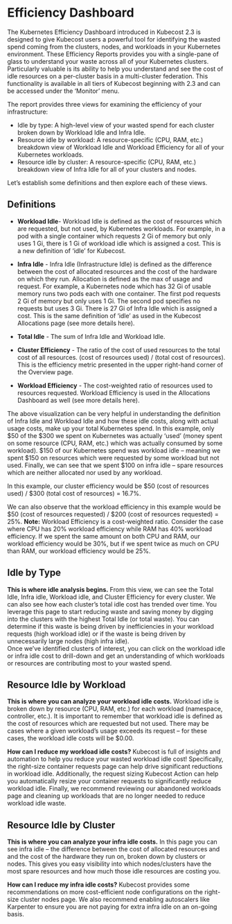 # Efficiency Dashboard

The Kubernetes Efficiency Dashboard  introduced in Kubecost 2.3 is designed to give Kubecost users a powerful tool for identifying the wasted spend coming from the clusters, nodes, and workloads in your Kubernetes environment. 
These Efficiency Reports provides you with a single-pane of glass to understand your waste across all of your Kubernetes clusters. Particularly valuable is its ability to help  you understand and see the cost of idle resources on a per-cluster basis in a multi-cluster federation. 
This functionality is available in all tiers of Kubecost beginning with 2.3 and can be accessed under the ‘Monitor’ menu. 

The report provides three views for examining the efficiency of your infrastructure:
- Idle by type: A high-level view of your wasted spend for each cluster broken down by Workload Idle and Infra Idle.
- Resource idle by workload: A resource-specific (CPU, RAM, etc.) breakdown view of Workload Idle and Workload Efficiency for all of your Kubernetes workloads.
- Resource idle by cluster: A resource-specific (CPU, RAM, etc.) breakdown view of Infra Idle for all of your clusters and nodes.

Let’s establish some definitions and then explore each of these views.
## Definitions
- **Workload Idle**- Workload Idle is defined as the cost of resources which are requested, but not used, by Kubernetes workloads.
For example, in a pod with a single container which requests 2 Gi of memory but only uses 1 Gi, there is 1 Gi of workload idle which is assigned a cost. This is a new definition of ‘idle’ for Kubecost.
- **Infra Idle** - Infra Idle (Infrastructure Idle) is defined as the difference between the cost of allocated resources and the cost of the hardware on which they run. Allocation is defined as the max of usage and request.
For example, a Kubernetes node which has 32 Gi of usable memory runs two pods each with one container. The first pod requests 2 Gi of memory but only uses 1 Gi. The second pod specifies no requests but uses 3 Gi. There is 27 Gi of Infra Idle which is assigned a cost. This is the same definition of ‘idle’ as used in the Kubecost Allocations page (see more details here).
- **Total Idle** - The sum of Infra Idle and Workload Idle. 
- **Cluster Efficiency** - The ratio of the cost of used resources to the total cost of all resources. (cost of resources used) / (total cost of resources). This is the efficiency metric presented in the upper right-hand corner of the Overview page. 

- **Workload Efficiency** - The cost-weighted ratio of resources used to resources requested. Workload Efficiency is used in the Allocations Dashboard as well (see more details here).

The above visualization can be very helpful in understanding the definition of Infra Idle and Workload Idle and how these idle costs, along with actual usage costs, make up your total Kubernetes spend. 
In this example, only $50 of the $300 we spent on Kubernetes was actually ‘used’ (money spent on some resource (CPU, RAM, etc.) which was actually consumed by some workload). 
$150 of our Kubernetes spend was workload idle – meaning we spent $150 on resources which were requested by some workload but not used. Finally, we can see that we spent $100 on infra idle – spare resources which are neither allocated nor used by any workload.

In this example, our cluster efficiency would be $50 (cost of resources used) / $300 (total cost of resources) = 16.7%.

We can also observe that the workload efficiency in this example would be $50 (cost of resources requested) / $200 (cost of resources requested) = 25%. 
**Note:** Workload Efficiency is a cost-weighted ratio. Consider the case where CPU has 20% workload efficiency while RAM has 40% workload efficiency. 
If we spent the same amount on both CPU and RAM, our workload efficiency would be 30%, but if we spent twice as much on CPU than RAM, our workload efficiency would be 25%.

## Idle by Type
**This is where idle analysis begins.** From this view, we can see the Total Idle, Infra idle, Workload idle, and Cluster Efficiency for every cluster. 
We can also see how each cluster’s total idle cost has trended over time. You leverage this page to start reducing waste and saving money by digging into the clusters with the highest Total Idle (or total waste). 
You can determine if this waste is being driven by inefficiencies in your workload requests (high workload idle) or if the waste is being driven by unnecessarily large nodes (high infra idle).  
Once we’ve identified clusters of interest, you can click on the workload idle or infra idle cost to drill-down and get an understanding of which workloads or resources are contributing most to your wasted spend. 

## Resource Idle by Workload
**This is where you can analyze your workload idle costs.** Workload idle is broken down by resource (CPU, RAM, etc.) for each workload (namespace, controller, etc.). 
It is important to remember that workload idle is defined as the cost of resources which are requested but not used. There may be cases where a given workload’s usage exceeds its request – for these cases, the workload idle costs will be $0.00. 

**How can I reduce my workload idle costs?**
Kubecost is full of insights and automation to help you reduce your wasted workload idle cost! 
Specifically, the right-size container requests page can help drive significant reductions in workload idle. 
Additionally, the request sizing Kubecost Action can help you automatically resize your container requests to significantly reduce workload idle. 
Finally, we recommend reviewing our abandoned workloads page and cleaning up workloads that are no longer needed to reduce workload idle waste. 

## Resource Idle by Cluster
**This is where you can analyze your infra idle costs.**  In this page you can see infra idle – the difference between the cost of allocated resources and and the cost of the hardware they run on, broken down by clusters or nodes. 
This gives you easy visibility into which nodes/clusters have the most spare resources and how much those idle resources are costing you.

**How can I reduce my infra idle costs?**
Kubecost provides some recommendations on  more cost-efficient node configurations on the right-size cluster nodes page. We also recommend enabling autoscalers like Karpenter to ensure you are not paying for extra infra idle on an on-going basis. 
